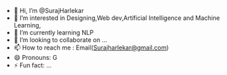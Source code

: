 - 👋 Hi, I’m @SurajHarlekar
- 👀 I’m interested in Designing,Web dev,Artificial Intelligence and Machine Learning,
- 🌱 I’m currently learning NLP
- 💞️ I’m looking to collaborate on ...
- 📫 How to reach me : Email(Surajharlekar@gmail.com)
- 😄 Pronouns: G
- ⚡ Fun fact: ...

<!---
SurajHarlekar/SurajHarlekar is a ✨ special ✨ repository because its `README.md` (this file) appears on your GitHub profile.
You can click the Preview link to take a look at your changes.
--->
